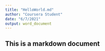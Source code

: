 ```yaml
---
title: "HelloWorld.md"
author: "Coursera Student"
date: "6/7/2021"
output: word_document
---
```


## This is a markdown document